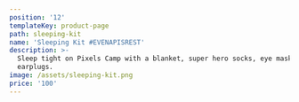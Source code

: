 ```yaml
---
position: '12'
templateKey: product-page
path: sleeping-kit
name: 'Sleeping Kit #EVENAPISREST'
description: >-
  Sleep tight on Pixels Camp with a blanket, super hero socks, eye mask and
  earplugs.
image: /assets/sleeping-kit.png
price: '100'
---
```


